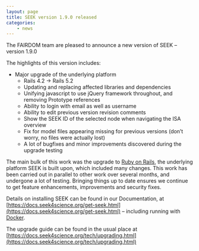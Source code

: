```yaml
---
layout: page
title: SEEK version 1.9.0 released
categories:
    - news
---
```


The FAIRDOM team are pleased to announce a new version of SEEK – version 1.9.0

The highlights of this version includes:

* Major upgrade of the underlying platform
  * Rails 4.2 → Rails 5.2
  * Updating and replacing affected libraries and dependencies
  * Unifying javascript to use jQuery framework throughout, and removing Prototype references
  * Ability to login with email as well as username
  * Ability to edit previous version revision comments
  * Show the SEEK ID of the selected node when navigating the ISA overview
  * Fix for model files appearing missing for previous versions (don’t worry, no files were actually lost)
  * A lot of bugfixes and minor improvements discovered during the upgrade testing

The main bulk of this work was the upgrade to [Ruby on Rails](https://rubyonrails.org/), the underlying platform SEEK is built upon, which included many changes. This work has been carried out in parallel to other work over several months, and undergone a lot of testing. Bringing things up to date ensures we continue to get feature enhancements, improvements and security fixes.

Details on installing SEEK can be found in our Documentation, at [https://docs.seek4science.org/get-seek.html](https://docs.seek4science.org/get-seek.html) – including running with [Docker](https://www.docker.com/).

The upgrade guide can be found in the usual place at [https://docs.seek4science.org/tech/upgrading.html](https://docs.seek4science.org/tech/upgrading.html)